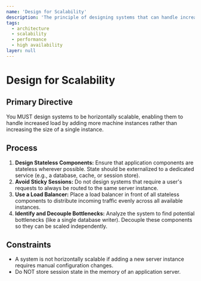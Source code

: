 ```yaml
---
name: 'Design for Scalability'
description: 'The principle of designing systems that can handle increased load by adding resources, typically horizontally.'
tags:
  - architecture
  - scalability
  - performance
  - high availability
layer: null
---
```


# Design for Scalability

## Primary Directive

You MUST design systems to be horizontally scalable, enabling them to handle increased load by adding more machine instances rather than increasing the size of a single instance.

## Process

1.  **Design Stateless Components:** Ensure that application components are stateless wherever possible. State should be externalized to a dedicated service (e.g., a database, cache, or session store).
2.  **Avoid Sticky Sessions:** Do not design systems that require a user's requests to always be routed to the same server instance.
3.  **Use a Load Balancer:** Place a load balancer in front of all stateless components to distribute incoming traffic evenly across all available instances.
4.  **Identify and Decouple Bottlenecks:** Analyze the system to find potential bottlenecks (like a single database writer). Decouple these components so they can be scaled independently.

## Constraints

- A system is not horizontally scalable if adding a new server instance requires manual configuration changes.
- Do NOT store session state in the memory of an application server.
